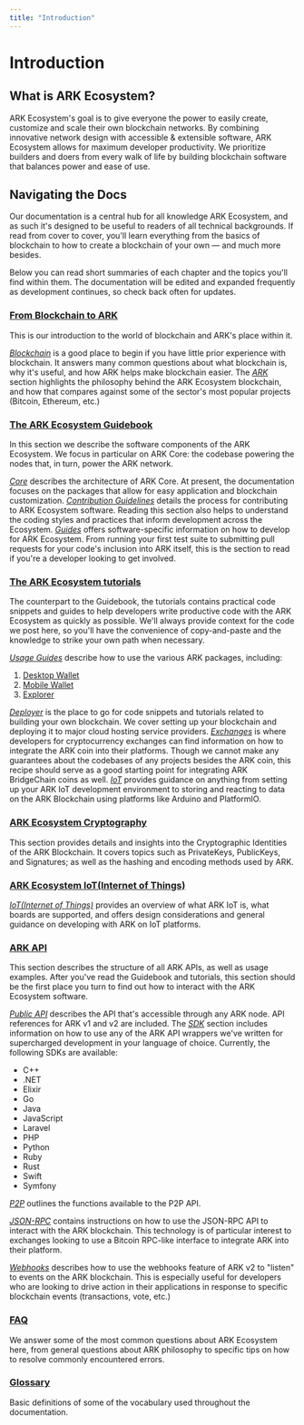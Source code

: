 ```yaml
---
title: "Introduction"
---
```


# Introduction

## What is ARK Ecosystem?

ARK Ecosystem's goal is to give everyone the power to easily create, customize and scale their own blockchain networks. By combining innovative network design with accessible & extensible software, ARK Ecosystem allows for maximum developer productivity. We prioritize builders and doers from every walk of life by building blockchain software that balances power and ease of use.

## Navigating the Docs

Our documentation is a central hub for all knowledge ARK Ecosystem, and as such it's designed to be useful to readers of all technical backgrounds. If read from cover to cover, you'll learn everything from the basics of blockchain to how to create a blockchain of your own — and much more besides.

Below you can read short summaries of each chapter and the topics you'll find within them. The documentation will be edited and expanded frequently as development continues, so check back often for updates.

### [From Blockchain to ARK](/introduction/)

This is our introduction to the world of blockchain and ARK's place within it.

[*Blockchain*](/introduction/blockchain/) is a good place to begin if you have little prior experience with blockchain. It answers many common questions about what blockchain is, why it's useful, and how ARK helps make blockchain easier.
The [*ARK*](/introduction/ark/) section highlights the philosophy behind the ARK Ecosystem blockchain, and how that compares against some of the sector's most popular projects (Bitcoin, Ethereum, etc.)

### [The ARK Ecosystem Guidebook](/guidebook/)

In this section we describe the software components of the ARK Ecosystem. We focus in particular on ARK Core: the codebase powering the nodes that, in turn, power the ARK network.

[*Core*](/guidebook/core/) describes the architecture of ARK Core. At present, the documentation focuses on the packages that allow for easy application and blockchain customization.
[*Contribution Guidelines*](/guidebook/contribution-guidelines/) details the process for contributing to ARK Ecosystem software. Reading this section also helps to understand the coding styles and practices that inform development across the Ecosystem.
[*Guides*](/guidebook/guides/) offers software-specific information on how to develop for ARK Ecosystem. From running your first test suite to submitting pull requests for your code's inclusion into ARK itself, this is the section to read if you're a developer looking to get involved.

### [The ARK Ecosystem tutorials](/tutorials/)

The counterpart to the Guidebook, the tutorials contains practical code snippets and guides to help developers write productive code with the ARK Ecosystem as quickly as possible. We'll always provide context for the code we post here, so you'll have the convenience of copy-and-paste and the knowledge to strike your own path when necessary.

[*Usage Guides*](/tutorials/usage-guides/) describe how to use the various ARK packages, including:
1. [Desktop Wallet](/tutorials/usage-guides/how-to-use-ark-desktop-wallet.html)
2. [Mobile Wallet](/tutorials/usage-guides/how-to-use-ark-mobile-wallet.html)
3. [Explorer](/tutorials/usage-guides/how-to-use-ark-explorer.html)

[*Deployer*](/tutorials/deployer/) is the place to go for code snippets and tutorials related to building your own blockchain. We cover setting up your blockchain and deploying it to major cloud hosting service providers.
[*Exchanges*](/exchanges/) is where developers for cryptocurrency exchanges can find information on how to integrate the ARK coin into their platforms. Though we cannot make any guarantees about the codebases of any projects besides the ARK coin, this recipe should serve as a good starting point for integrating ARK BridgeChain coins as well.
[*IoT*](/tutorials/iot/) provides guidance on anything from setting up your ARK IoT development environment to storing and reacting to data on the ARK Blockchain using platforms like Arduino and PlatformIO.

### [ARK Ecosystem Cryptography](/cryptography/)

This section provides details and insights into the Cryptographic Identities of the ARK Blockchain. It covers topics such as PrivateKeys, PublicKeys, and Signatures; as well as the hashing and encoding methods used by ARK.

### [ARK Ecosystem IoT(Internet of Things)](/iot/)

[*IoT(Internet of Things)*](/iot/) provides an overview of what ARK IoT is, what boards are supported, and offers design considerations and general guidance on developing with ARK on IoT platforms.

### [ARK API](/api/)

This section describes the structure of all ARK APIs, as well as usage examples. After you've read the Guidebook and tutorials, this section should be the first place you turn to find out how to interact with the ARK Ecosystem software.

[*Public API*](/api/public/) describes the API that's accessible through any ARK node. API references for ARK v1 and v2 are included.
The [*SDK*](/sdk/) section includes information on how to use any of the ARK API wrappers we've written for supercharged development in your language of choice. Currently, the following SDKs are available:
  - C++
  - .NET
  - Elixir
  - Go
  - Java
  - JavaScript
  - Laravel
  - PHP
  - Python
  - Ruby
  - Rust
  - Swift
  - Symfony

[*P2P*](/api/p2p/) outlines the functions available to the P2P API.

[*JSON-RPC*](/api/json-rpc/) contains instructions on how to use the JSON-RPC API to interact with the ARK blockchain. This technology is of particular interest to exchanges looking to use a Bitcoin RPC-like interface to integrate ARK into their platform.

[*Webhooks*](/api/webhooks/) describes how to use the webhooks feature of ARK v2 to "listen" to events on the ARK blockchain. This is especially useful for developers who are looking to drive action in their applications in response to specific blockchain events (transactions, vote, etc.)

### [FAQ](/faq/)

We answer some of the most common questions about ARK Ecosystem here, from general questions about ARK philosophy to specific tips on how to resolve commonly encountered errors.

### [Glossary](/glossary/)

Basic definitions of some of the vocabulary used throughout the documentation.
